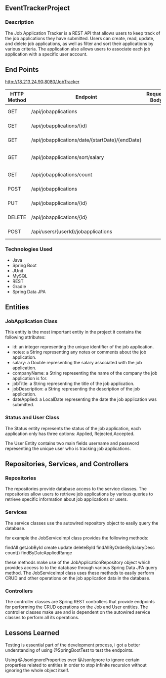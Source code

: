 ## EventTrackerProject
### Description
The Job Application Tracker is a REST API that allows users to keep track of the job applications they have submitted. Users can create, read, update, and delete job applications, as well as filter and sort their applications by various criteria. The application also allows users to associate each job application with a specific user account.

## End Points
http://18.213.24.90:8080/JobTracker

| HTTP Method | Endpoint                                       | Request Body    | Response Body                                                                                   |
|-------------|------------------------------------------------|----------------|-------------------------------
| GET         | /api/jobapplications                          |                 | List of JobApplication                                                      |
| GET         | /api/jobapplications/{id}                     |            | JobApplication by Id           
| GET         | /api/jobapplications/date/{startDate}/{endDate} |              | JobApplication by Date Range           
| GET         | /api/jobapplications/sort/salary              |                | Job Apps sorted by Salary           
| GET         | /api/jobapplications/count                    |                | Count of all applications                                                                       |
| POST        | /api/jobapplications                          |                | Created JobApplication                                                       |
| PUT         | /api/jobapplications/{id}                     |                 | Updated Job App                                                       |
| DELETE      | /api/jobapplications/{id}                     |                  | Deleted Job App                                                                          |
| POST        | /api/users/{userId}/jobapplications           |                   | User Posted Job App       


### Technologies Used
<ul>
<li>Java</li>
<li>Spring Boot</li>
<li>JUnit</li>
<li>MySQL</li>
<li>REST</li>
<li>Gradle</li>
<li>Spring Data JPA</li>
</ul>

## Entities
### JobApplication Class
This entity is the most important entity in the project it contains the following attributes:

<ul>
<li>id: an integer representing the unique identifier of the job application.</li>
<li>notes: a String representing any notes or comments about the job application.</li>
<li>salary: a Double representing the salary associated with the job application.</li>
<li>companyName: a String representing the name of the company the job application is for.</li>
<li>jobTitle: a String representing the title of the job application.</li>
<li>jobDescription: a String representing the description of the job application.</li>
<li>dateApplied: a LocalDate representing the date the job application was submitted.</li>
</ul>

### Status and User Class
The Status entity represents the status of the job application, each application only has three options: Applied, Rejected,Accepted.

The User Entity contains two main fields username and password representing the unique user who is tracking job applications.

## Repositories, Services, and Controllers
### Repositories
The repositories provide database access to the service classes. The repositories allow users to retrieve job applications by various queries to retrieve specific information about job applications or users.

### Services
The service classes use the autowired repository object to easily query the database. 

for example the JobServiceImpl class provides the following methods:

findAll
getJobById
create
update
deleteById
findAllByOrderBySalaryDesc
count()
findByDateAppliedRange

these methods make use of the JobApplicationRepository object which provides access to to the database through various Spring Data JPA query method. The JobServiceImpl class uses these methods to easily perform CRUD and other operations on the job application data in the database.

### Controllers
The controller  classes are Spring REST controllers that provide endpoints for performing the CRUD operations on the Job and User entities. The controller classes make use and is dependent on the autowired service classes to perform all its operations.


## Lessons Learned
Testing is essential part of the development process, i got a better understanding of using @SpringBootTest to test the endpoints.

Using @JsonIgnoreProperties over @JsonIgnore to ignore certain properties related to entities in order to stop infinite recursion without ignoring the whole object itself.



 

